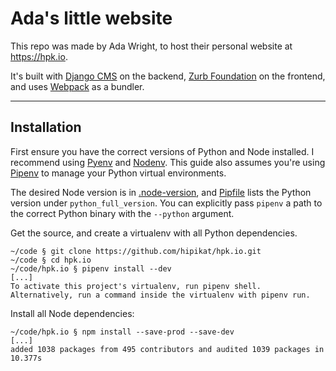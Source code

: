 # Ada's little website

This repo was made by Ada Wright, to host their personal website at
<https://hpk.io>.

It's built with [Django CMS](https://django-cms.org/) on the backend,
[Zurb Foundation](https://get.foundation) on the frontend, and uses
[Webpack](https://webpack.js.org) as a bundler.

---

## Installation

First ensure you have the correct versions of Python and Node installed. I
recommend using [Pyenv](https://github.com/pyenv/pyenv) and
[Nodenv](https://github.com/nodenv/nodenv). This guide also assumes you're
using [Pipenv](https://docs.pipenv.org) to manage your Python virtual
environments.

The desired Node version is in
[.node-version](./.node-version), and [Pipfile](./Pipfile) lists the Python
version under `python_full_version`. You can explicitly pass `pipenv` a path
to the correct Python binary with the `--python` argument.

Get the source, and create a virtualenv with all Python dependencies.

    ~/code § git clone https://github.com/hipikat/hpk.io.git
    ~/code § cd hpk.io
    ~/code/hpk.io § pipenv install --dev
    [...]
    To activate this project's virtualenv, run pipenv shell.
    Alternatively, run a command inside the virtualenv with pipenv run.

Install all Node dependencies:

    ~/code/hpk.io § npm install --save-prod --save-dev
    [...]
    added 1038 packages from 495 contributors and audited 1039 packages in 10.377s
